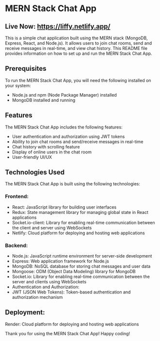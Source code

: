 # MERN Stack Chat App

## Live Now: https://liffy.netlify.app/

This is a simple chat application built using the MERN stack (MongoDB, Express, React, and Node.js). It allows users to join chat rooms, send and receive messages in real-time, and view chat history. This README file provides information on how to set up and run the MERN Stack Chat App.

## Prerequisites
To run the MERN Stack Chat App, you will need the following installed on your system:

* Node.js and npm (Node Package Manager) installed
* MongoDB installed and running

## Features

The MERN Stack Chat App includes the following features:

* User authentication and authorization using JWT tokens
* Ability to join chat rooms and send/receive messages in real-time
* Chat history with scrolling feature
* Display of online users in the chat room
* User-friendly UI/UX

## Technologies Used
The MERN Stack Chat App is built using the following technologies:

### Frontend:
* React: JavaScript library for building user interfaces
* Redux: State management library for managing global state in React applications
* Socket.io-client: Library for enabling real-time communication between the client and server using WebSockets
* Netlify: Cloud platform for deploying and hosting web applications



### Backend:
* Node.js: JavaScript runtime environment for server-side development
* Express: Web application framework for Node.js
* MongoDB: NoSQL database for storing chat messages and user data
* Mongoose: ODM (Object Data Modeling) library for MongoDB
* Socket.io: Library for enabling real-time communication between the server and clients using WebSockets
* Authentication and Authorization:
* JWT (JSON Web Tokens): Token-based authentication and authorization mechanism

## Deployment:
Render: Cloud platform for deploying and hosting web applications


Thank you for using the MERN Stack Chat App! Happy coding!